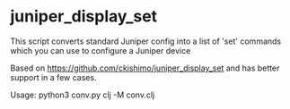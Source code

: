 # juniper_display_set
This script converts standard Juniper config into a list of 'set' commands which you can use to configure a Juniper device

Based on https://github.com/ckishimo/juniper_display_set and has better support in a few cases.

Usage:
python3 conv.py <filename>
clj -M conv.clj <filename>
